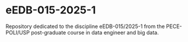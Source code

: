 # eEDB-015-2025-1
Repository dedicated to the discipline eEDB-015/2025-1 from the PECE-POLI/USP post-graduate course in data engineer and big data.
